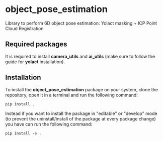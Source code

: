 # object_pose_estimation

Library to perform 6D object pose estimation: Yolact masking + ICP Point Cloud Registration

## Required packages
It is required to install __camera_utils__ and __ai_utils__ (make sure to follow the guide for __yolact__ installation).

## Installation

To install the __object_pose_estimation__ package on your system, clone the repository, open it in a terminal and run the following command:

```
pip install .
```

Instead if you want to install the package in "editable" or "develop" mode (to prevent the uninstall/install of the
package at every package change) you have can run the following command:

```
pip install -e .
```
